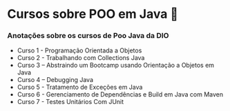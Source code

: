 # Cursos sobre POO em Java  📝
### Anotações sobre os cursos de Poo Java da DIO
- Curso 1 - Programação Orientada a Objetos
- Curso 2 - Trabalhando com Collections Java
- Curso 3 – Abstraindo um Bootcamp usando Orientação a Objetos em Java
- Curso 4 – Debugging Java
- Curso 5 - Tratamento de Exceções em Java
- Curso 6 - Gerenciamento de Dependências e Build em Java com Maven
- Curso 7 - Testes Unitários Com JUnit
